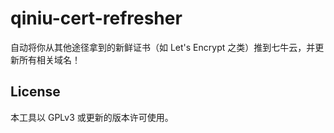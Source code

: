 # qiniu-cert-refresher

自动将你从其他途径拿到的新鲜证书（如 Let's Encrypt 之类）推到七牛云，并更新所有相关域名！

## License

本工具以 GPLv3 或更新的版本许可使用。
